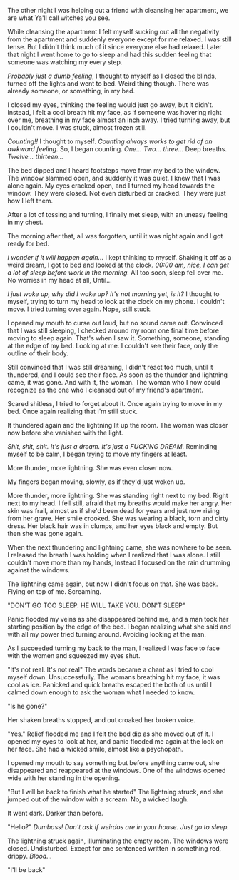 The other night I was helping out a friend with cleansing her apartment, we are what Ya'll call witches you see.

While cleansing the apartment I felt myself sucking out all the negativity from the apartment and suddenly everyone except for me relaxed. I was still tense. But I didn't think much of it since everyone else had relaxed. Later that night I went home to go to sleep and had this sudden feeling that someone was watching my every step. 

*Probably just a dumb feeling*, I thought to myself as I closed the blinds, turned off the lights and went to bed. Weird thing though. There was already someone, or something, in my bed. 

I closed my eyes, thinking the feeling would just go away, but it didn't. Instead, I felt a cool breath hit my face, as if someone was hovering right over me, breathing in my face almost an inch away. I tried turning away, but I couldn't move. I was stuck, almost frozen still. 

*Counting!!* I thought to myself. *Counting always works to get rid of an awkward feeling.* So, I began counting.  *One... Two... three...*  Deep breaths. *Twelve... thirteen...*

The bed dipped and I heard footsteps move from my bed to the window. The window slammed open, and suddenly it was quiet. I knew that I was alone again. My eyes cracked open, and I turned my head towards the window. They were closed. Not even disturbed or cracked. They were just how I left them. 

After a lot of tossing and turning, I finally met sleep, with an uneasy feeling in my chest. 

The morning after that, all was forgotten, until it was night again and I got ready for bed.

*I wonder if it will happen again...* I kept thinking to myself. Shaking it off as a weird dream, I got to bed and looked at the clock. *00:00 am, nice, I can get a lot of sleep before work in the morning.* All too soon, sleep fell over me. No worries in my head at all, Until...

*I just woke up, why did I wake up? It's not morning yet, is it?* I thought to myself, trying to turn my head to look at the clock on my phone. I couldn't move. I tried turning over again. Nope, still stuck. 

I opened my mouth to curse out loud, but no sound came out. Convinced that I was still sleeping, I checked around my room one final time before moving to sleep again. That's when I saw it. Something, someone, standing at the edge of my bed. Looking at me. I couldn't see their face, only the outline of their body. 

Still convinced that I was still dreaming, I didn't react too much, until it thundered, and I could see their face. As soon as the thunder and lightning came, it was gone. And with it, the woman. The woman who I now could recognize as the one who I cleansed out of my friend's apartment.

Scared shitless, I tried to forget about it. Once again trying to move in my bed. Once again realizing that I'm still stuck. 

It thundered again and the lightning lit up the room. The woman was closer now before she vanished with the light. 

*Shit, shit, shit. It's just a dream. It's just a FUCKING DREAM.* Reminding myself to be calm, I began trying to move my fingers at least.

More thunder, more lightning. She was even closer now.

My fingers began moving, slowly, as if they'd just woken up.

More thunder, more lightning. She was standing right next to my bed. Right next to my head. I fell still, afraid that my breaths would make her angry. Her skin was frail, almost as if she'd been dead for years and just now rising from her grave. Her smile crooked. She was wearing a black, torn and dirty dress. Her black hair was in clumps, and her eyes black and empty. But then she was gone again.

When the next thundering and lightning came, she was nowhere to be seen. I released the breath I was holding when I realized that I was alone. I still couldn't move more than my hands, Instead I focused on the rain drumming against the windows.

The lightning came again, but now I didn't focus on that. She was back. Flying on top of me. Screaming.

"DON'T GO TOO SLEEP. HE WILL TAKE YOU. DON'T SLEEP"

Panic flooded my veins as she disappeared behind me, and a man took her starting position by the edge of the bed. I began realizing what she said and with all my power tried turning around. Avoiding looking at the man. 

As I succeeded turning my back to the man, I realized I was face to face with the women and squeezed my eyes shut. 

"It's not real. It's not real" The words became a chant as I tried to cool myself down. Unsuccessfully. The womans breathing hit my face, it was cool as ice. Panicked and quick breaths escaped the both of us until I calmed down enough to ask the woman what I needed to know.

"Is he gone?"

Her shaken breaths stopped, and out croaked her broken voice. 

"Yes." Relief flooded me and I felt the bed dip as she moved out of it. I opened my eyes to look at her, and panic flooded me again at the look on her face. She had a wicked smile, almost like a psychopath. 

I opened my mouth to say something but before anything came out, she disappeared and reappeared at the windows. One of the windows opened wide with her standing in the opening.

"But I will be back to finish what he started" The lightning struck, and she jumped out of the window with a scream. No, a wicked laugh. 

It went dark. Darker than before. 

"Hello?" *Dumbass! Don't ask if weirdos are in your house. Just go to sleep.*

The lightning struck again, illuminating the empty room. The windows were closed. Undisturbed. Except for one sentenced written in something red, drippy. *Blood...*

"I'll be back"